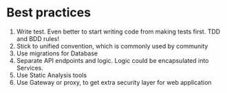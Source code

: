 # Best practices

1. Write test. Even better to start writing code from making tests first. TDD and BDD rules!
2. Stick to unified convention, which is commonly used by community
3. Use migrations for Database
4. Separate API endpoints and logic. Logic could be encapsulated into Services.
5. Use Static Analysis tools
6. Use Gateway or proxy, to get extra security layer for web application